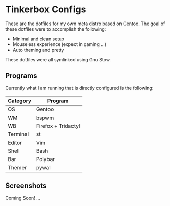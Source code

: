 # Tinkerbox Configs 

These are the dotfiles for my own meta distro based on Gentoo. The goal of these dotfiles were to accomplish the following:

- Minimal and clean setup
- Mouseless experience (expect in gaming ...)
- Auto theming and pretty

These dotfiles were all symlinked using Gnu Stow.

## Programs

Currently what I am running that is directly configured is the following: 

| Category | Program |
| ------ | ------ |
| OS | Gentoo |
| WM | bspwm |
| WB | Firefox + Tridactyl |
| Terminal | st |
| Editor | Vim |
| Shell | Bash |
| Bar | Polybar |
| Themer | pywal |

## Screenshots

Coming Soon! ...
